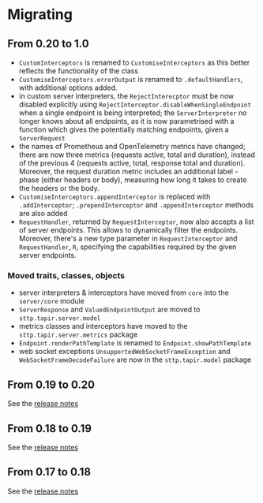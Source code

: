 # Migrating

## From 0.20 to 1.0

* `CustomInterceptors` is renamed to `CustomiseInterceptors` as this better reflects the functionality of the class
* `CustomiseInterceptors.errorOutput` is renamed to `.defaultHandlers`, with additional options added.
* in custom server interpreters, the `RejectInterecptor` must be now disabled explicitly using `RejectInterceptor.disableWhenSingleEndpoint` when a single endpoint is being interpreted; the `ServerInterpreter` no longer knows about all endpoints, as it is now parametrised with a function which gives the potentially matching endpoints, given a `ServerRequest`
* the names of Prometheus and OpenTelemetry metrics have changed; there are now three metrics (requests active, total and duration), instead of the previous 4 (requests active, total, response total and duration). Moreover, the request duration metric includes an additional label - phase (either headers or body), measuring how long it takes to create the headers or the body.
* `CustomiseInterceptors.appendInterceptor` is replaced with `.addInterceptor`; `.prependInterceptor` and `.appendInterceptor` methods are also added
* `RequestHandler`, returned by `RequestInterceptor`, now also accepts a list of server endpoints. This allows to dynamically filter the endpoints. Moreover, there's a new type parameter in `RequestInterceptor` and `RequestHandler`, `R`, specifying the capabilities required by the given server endpoints.

### Moved traits, classes, objects

* server interpreters & interceptors have moved from `core` into the `server/core` module
* `ServerResponse` and `ValuedEndpointOutput` are moved to `sttp.tapir.server.model`
* metrics classes and interceptors have moved to the `sttp.tapir.server.metrics` package
* `Endpoint.renderPathTemplate` is renamed to `Endpoint.showPathTemplate`
* web socket exceptions `UnsupportedWebSocketFrameException` and `WebSocketFrameDecodeFailure` are now in the `sttp.tapir.model` package

## From 0.19 to 0.20

See the [release notes](https://github.com/softwaremill/tapir/releases/tag/v0.20.0)

## From 0.18 to 0.19

See the [release notes](https://github.com/softwaremill/tapir/releases/tag/v0.19.0)

## From 0.17 to 0.18

See the [release notes](https://github.com/softwaremill/tapir/releases/tag/v0.18.0)